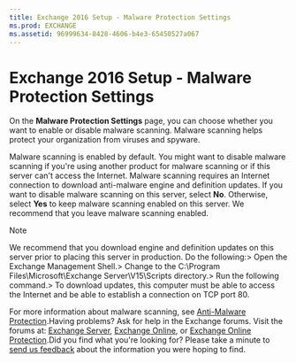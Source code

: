 ```yaml
---
title: Exchange 2016 Setup - Malware Protection Settings
ms.prod: EXCHANGE
ms.assetid: 96999634-8428-4606-b4e3-65450527a067
---
```



# Exchange 2016 Setup - Malware Protection Settings

On the **Malware Protection Settings** page, you can choose whether you want to enable or disable malware scanning. Malware scanning helps protect your organization from viruses and spyware.
  
    
    

 Malware scanning is enabled by default. You might want to disable malware scanning if you're using another product for malware scanning or if this server can't access the Internet. Malware scanning requires an Internet connection to download anti-malware engine and definition updates.
If you want to disable malware scanning on this server, select **No**. Otherwise, select **Yes** to keep malware scanning enabled on this server. We recommend that you leave malware scanning enabled.
  
    
    


> [!NOTE]
>  We recommend that you download engine and definition updates on this server prior to placing this server in production. Do the following:>  Open the Exchange Management Shell.>  Change to the C:\\Program Files\\Microsoft\\Exchange Server\\V15\\Scripts directory.>  Run the following command.>  To download updates, this computer must be able to access the Internet and be able to establish a connection on TCP port 80.
  
    
    

For more information about malware scanning, see  [Anti-Malware Protection](http://technet.microsoft.com/library/a4b34f3b-5648-4d18-ac80-c2af4fa6cb7e.aspx).Having problems? Ask for help in the Exchange forums. Visit the forums at:  [Exchange Server](https://go.microsoft.com/fwlink/p/?linkId=60612),  [Exchange Online](https://go.microsoft.com/fwlink/p/?linkId=267542), or  [Exchange Online Protection](https://go.microsoft.com/fwlink/p/?linkId=285351).Did you find what you're looking for? Please take a minute to  [send us feedback](mailto:ExchangeHelpFeedback@microsoft.com&amp;subject=Exchange%202016%20help%20feedback&amp;Body=Thanks%20for%20taking%20the%20time%20to%20send%20us%20feedback!%20We%20strive%20to%20respond%20to%20every%20message%20we%20receive,%20even%20though%20it%20might%20take%20us%20a%20while.%20Let%20us%20know%20what%20you%20think%20about%20Exchange%20content:%20What%20are%20we%20doing%20right%3F%20How%20can%20we%20make%20help%20better%3F%0APlease%20note%20that%20we're%20unable%20to%20respond%20to%20requests%20for%20support%20submitted%20via%20this%20email%20address.%20If%20you%20need%20help,%20please%20contact%20Exchange%20Server%20support%20at%20http://go.microsoft.com/fwlink/p/%3FLinkId=402506.%0AThanks!%0AThe%20Exchange%20Server%20Content%20Publishing%20team) about the information you were hoping to find.
